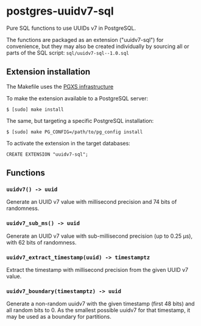 # postgres-uuidv7-sql
Pure SQL functions to use UUIDs v7 in PostgreSQL.

The functions are packaged as an extension ("uuidv7-sql")
for convenience, but they may also be created individually
by sourcing all or parts of the SQL script:
`sql/uuidv7-sql--1.0.sql`

## Extension installation
The Makefile uses the [PGXS infrastructure](https://www.postgresql.org/docs/current/static/extend-pgxs.html)

To make the extension available to a PostgreSQL server:

	$ [sudo] make install

The same, but targeting a specific PostgreSQL installation:

    $ [sudo] make PG_CONFIG=/path/to/pg_config install

To activate the extension in the target databases:

    CREATE EXTENSION "uuidv7-sql";

## Functions

### `uuidv7() -> uuid`
Generate an UUID v7 value with millisecond precision and 74 bits of randomness.

### `uuidv7_sub_ms() -> uuid`
Generate an UUID v7 value with sub-millisecond precision (up to 0.25 µs), with 62 bits of randomness.

### `uuidv7_extract_timestamp(uuid) -> timestamptz`
Extract the timestamp with millisecond precision from the given UUID v7 value.

### `uuidv7_boundary(timestamptz) -> uuid`
Generate a non-random uuidv7 with the given timestamp (first 48 bits) and all random bits to 0. As the smallest possible uuidv7 for that timestamp, it may be used as a boundary for partitions.
